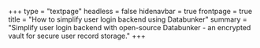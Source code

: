 +++
type = "textpage"
headless = false
hidenavbar = true
frontpage = true
title = "How to simplify user login backend using Databunker"
summary = "Simplify user login backend with open-source Databunker - an encrypted vault for secure user record storage."
+++
